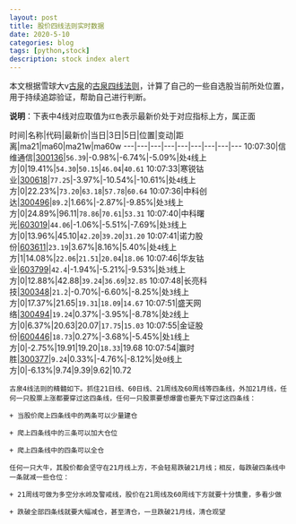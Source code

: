 ```yaml
---
layout: post
title: 股价四线法则实时数据
date: 2020-5-10
categories: blog
tags: [python,stock]
description: stock index alert
---
```



本文根据雪球大v[古泉](https://xueqiu.com/u/7148646888)的[古泉四线法则](https://xueqiu.com/7148646888/130498192)，计算了自己的一些自选股当前所处位置，用于持续追踪验证，帮助自己进行判断。

**说明**：下表中4线对应取值为`红色`表示最新价处于对应指标上方，属正面

时间|名称|代码|最新价|当日|3日|5日|位置|变动|距离|ma21|ma60|ma21w|ma60w
---|---|---|---|---|---|---|---|---
10:07:30|信维通信|[300136](https://xueqiu.com/S/SZ300136)|`56.39`|-0.98%|-6.74%|-5.09%|处`4`线上方|0|19.41%|`54.30`|`50.15`|`46.04`|`40.61`
10:07:33|寒锐钴业|[300618](https://xueqiu.com/S/SZ300618)|`77.25`|-3.97%|-10.54%|-10.61%|处`4`线上方|0|22.23%|`73.20`|`63.18`|`57.78`|`60.64`
10:07:36|中科创达|[300496](https://xueqiu.com/S/SZ300496)|`89.2`|1.66%|-2.87%|-9.85%|处`3`线上方|0|24.89%|96.11|`78.86`|`70.61`|`53.31`
10:07:40|中科曙光|[603019](https://xueqiu.com/S/SH603019)|`44.06`|-1.06%|-5.51%|-7.69%|处`3`线上方|0|13.96%|45.10|`42.20`|`39.20`|`31.20`
10:07:41|诺力股份|[603611](https://xueqiu.com/S/SH603611)|`23.19`|3.67%|8.16%|5.40%|处`4`线上方|1|14.08%|`22.06`|`21.51`|`20.04`|`18.06`
10:07:46|华友钴业|[603799](https://xueqiu.com/S/SH603799)|`42.4`|-1.94%|-5.21%|-9.53%|处`3`线上方|0|12.88%|42.88|`39.24`|`36.69`|`32.85`
10:07:48|长亮科技|[300348](https://xueqiu.com/S/SZ300348)|`21.2`|-0.70%|-6.60%|-8.25%|处`3`线上方|0|17.37%|21.65|`19.31`|`18.09`|`14.67`
10:07:51|盛天网络|[300494](https://xueqiu.com/S/SZ300494)|`19.24`|0.37%|-3.95%|-8.78%|处`2`线上方|0|6.37%|20.63|20.07|`17.75`|`15.03`
10:07:55|金证股份|[600446](https://xueqiu.com/S/SH600446)|`18.73`|0.27%|-3.68%|-5.45%|处`1`线上方|0|-2.75%|19.91|19.20|`18.33`|19.68
10:07:54|赢时胜|[300377](https://xueqiu.com/S/SZ300377)|`9.24`|0.33%|-4.76%|-8.12%|处`0`线上方|0|-6.13%|9.74|9.39|9.62|10.72

```
古泉4线法则的精髓如下。抓住21日线、60日线、21周线及60周线等四条线，外加21月线，任何一只股票上涨都要穿过这四条线，任何一只股票要想爆雷也要先下穿过这四条线：

+ 当股价爬上四条线中的两条可以少量建仓

+ 爬上四条线中的三条可以加大仓位

+ 爬上四条线中的四条可以全仓

任何一只大牛，其股价都会坚守在21月线上方，不会轻易跌破21月线；相反，每跌破四条线中一条就减一些仓位：

+ 21周线可做为多空分水岭及警戒线，股价在21周线及60周线下方就要十分慎重，多看少做

+ 跌破全部四条线就要大幅减仓，甚至清仓，一旦跌破21月线，清仓观望
```